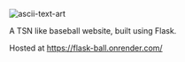 ![ascii-text-art](https://github.com/michael-spencer31/flask-ball/assets/32441294/7a6a5ed2-3d3e-4539-8e46-3a6354f0d49d)

A TSN like baseball website, built using Flask.

Hosted at https://flask-ball.onrender.com/
